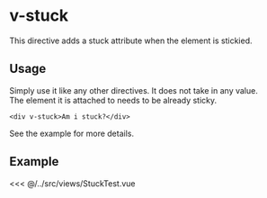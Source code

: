 # v-stuck
This directive adds a stuck attribute when the element is stickied.

## Usage
Simply use it like any other directives. It does not take in any value.<br>
The element it is attached to needs to be already sticky.
```vue
<div v-stuck>Am i stuck?</div>
```
See the example for more details.

## Example

<<< @/../src/views/StuckTest.vue
